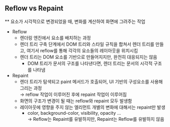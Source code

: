 ## Reflow vs Repaint
** 요소가 시각적으로 변경되었을 때, 변화를 계산하여 화면에 그려주는 작업
- Reflow
  - 렌더링 엔진에서 요소를 배치하는 과정
  - 렌더 트리 구축 단계에서 DOM 트리와 스타일 규칙을 합쳐서 렌더 트리를 만들고, 여기서 reflow를 통해 각각의 요소들의 레이아웃을 위치시킴
  - 렌더 트리는 DOM 요소를 기반으로 만들어지지만, 완전히 대응되지는 않음
    - DOM 트리가 문서의 구조를 나타낸다면, 렌더 트리는 문서의 시각적 구조를 나타냄
- Repaint
  - 렌더 트리가 탐색되고 paint 메서드가 호출되어, UI 기반의 구성요소를 사용해 그리는 과정 <br>
    → reflow 작업이 이루어진 후에 repaint 작업이 이루어짐
  - 화면의 구조가 변경이 될 때는 reflow와 repaint 모두 발생함
  - 레이아웃에 영향을 주지 않는 엘리먼트 개별의 변화에 대해서는 repaint만 발생
    - color, background-color, visibility, opacity … <Br>
    → Reflow는 Repaint를 유발하지만, Repaint는 Reflow를 유발하지 않음
  
